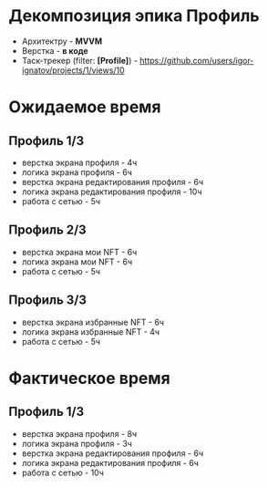 # Декомпозиция эпика Профиль

- Архитектру - **MVVM**
- Верстка - **в коде**
- Таск-трекер (filter: **[Profile]**) - https://github.com/users/igor-ignatov/projects/1/views/10


# Ожидаемое время

## Профиль 1/3
- верстка экрана профиля - 4ч
- логика экрана профиля - 6ч
- верстка экрана редактирования профиля - 6ч
- логика экрана редактирования профиля - 10ч
- работа с сетью - 5ч

## Профиль 2/3
- верстка экрана мои NFT - 6ч
- логика экрана мои NFT - 6ч
- работа с сетью - 5ч

## Профиль 3/3
- верстка экрана избранные NFT - 6ч
- логика экрана избранные NFT - 4ч
- работа с сетью - 5ч


# Фактическое время

## Профиль 1/3
- верстка экрана профиля - 8ч
- логика экрана профиля - 3ч
- верстка экрана редактирования профиля - 6ч
- логика экрана редактирования профиля - 6ч
- работа с сетью - 10ч
